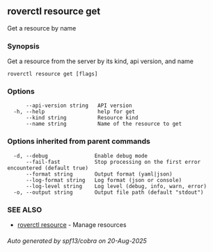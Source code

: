 ## roverctl resource get

Get a resource by name

### Synopsis

Get a resource from the server by its kind, api version, and name

```
roverctl resource get [flags]
```

### Options

```
      --api-version string   API version
  -h, --help                 help for get
      --kind string          Resource kind
      --name string          Name of the resource to get
```

### Options inherited from parent commands

```
  -d, --debug               Enable debug mode
      --fail-fast           Stop processing on the first error encountered (default true)
      --format string       Output format (yaml|json)
      --log-format string   Log format (json or console)
      --log-level string    Log level (debug, info, warn, error)
  -o, --output string       Output file path (default "stdout")
```

### SEE ALSO

* [roverctl resource](roverctl_resource.md)	 - Manage resources

###### Auto generated by spf13/cobra on 20-Aug-2025
